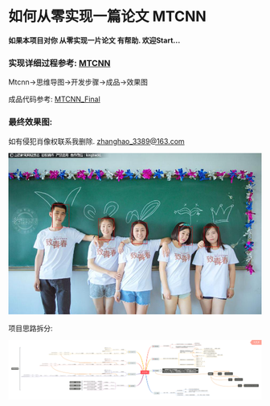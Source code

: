# 如何从零实现一篇论文 MTCNN
**如果本项目对你 从零实现一片论文 有帮助. 欢迎Start...**

### 实现详细过程参考: [MTCNN](https://mrzhang3389.github.io/MTCNN/)

Mtcnn->思维导图->开发步骤->成品->效果图

成品代码参考: [MTCNN_Final](https://github.com/Mrzhang3389/MTCNN/tree/master/MtcnnFinal)  

### 最终效果图:

如有侵犯肖像权联系我删除.  zhanghao_3389@163.com

![example](./MtcnnFinal/效果图.jpg)

项目思路拆分:

![MTCNN](Mtcnn_Step/参考资料/MTCNN.png)

